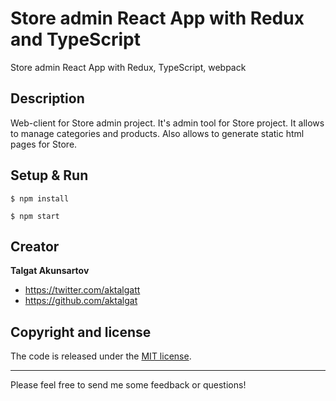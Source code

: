 # Store admin React App with Redux and TypeScript
Store admin React App with Redux, TypeScript, webpack 

## Description
Web-client for Store admin project. It's admin tool for Store project. It allows to manage categories and products.
Also allows to generate static html pages for Store.

## Setup & Run

```
$ npm install
```
```
$ npm start
``` 

## Creator

**Talgat Akunsartov**

* <https://twitter.com/aktalgatt>
* <https://github.com/aktalgat>

## Copyright and license

The code is released under the [MIT license](LICENSE?raw=true).

---------------------------------------

Please feel free to send me some feedback or questions!
